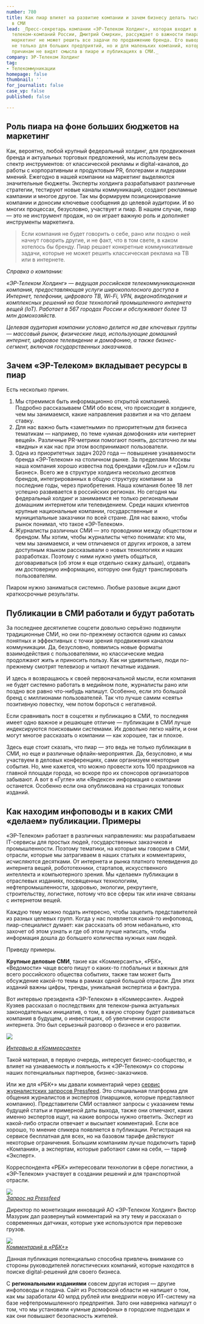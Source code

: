 ```yaml
---
number: 780
title: Как пиар влияет на развитие компании и зачем бизнесу делать тысячи публикаций
  в СМИ
lead: _Пресс-секретарь компании «ЭР-Телеком Холдинг», которая входит в десятку крупнейших
  телеком-компаний России, Дмитрий Смиркин, рассуждает о важности пиара и о том, почему
  маркетинг не может решить все задачи по продвижению бренда. Его выводы имеют значение
  не только для больших предприятий, но и для маленьких компаний, которые по каким-то
  причинам не видят смысла в пиаре и публикациях в СМИ._
company: ЭР-Телеком Холдинг
tag:
- Телекоммуникации
homepage: false
thumbnail: ''
for_journalist: false
case_vp: false
published: false

---
```

## Роль пиара на фоне больших бюджетов на маркетинг

Как, вероятно, любой крупный федеральный холдинг, для продвижения бренда и актуальных торговых предложений, мы используем весь спектр инструментов: от классической рекламы и digital-каналов, до работы с корпоративным и продуктовым PR, блогерами и лидерами мнений. Ежегодно в нашей компании на маркетинг выделяются значительные бюджеты. Эксперты холдинга разрабатывают различные стратегии, тестируют новые каналы коммуникаций, создают рекламные кампании и многое другое. Так мы формируем позиционирование компании и доносим ключевые сообщения до целевой аудитории. И во многих процессах, безусловно, участвует и пиар. В нашем случае, пиар — это не инструмент продаж, но он играет важную роль и дополняет инструменты маркетинга.

> Если компания не будет говорить о себе, рано или поздно о ней начнут говорить другие, и не факт, что в том свете, в каком хотелось бы бренду. Пиар решает конкретные коммуникативные задачи, которые не может решить классическая реклама на ТВ или в интернете.

_Справка о компании:_

_«ЭР-Телеком Холдинг» — ведущая российская телекоммуникационная компания, предоставляющая услуги широкополосного доступа в Интернет, телефонии, цифрового ТВ, Wi-Fi, VPN, видеонаблюдения и комплексных решений на базе технологий промышленного интернета вещей (IoT). Работает в 567 городах России и обслуживает более 13 млн домохозяйств._

_Целевая аудитория компании условно делится на две ключевых группы — массовый рынок, физические лица, использующие домашний интернет, цифровое телевидение и домофонию, а также бизнес-сегмент, включая государственных заказчиков._

## Зачем «ЭР-Телеком» вкладывает ресурсы в пиар

Есть несколько причин.

1. Мы стремимся быть информационно открытой компанией. Подробно рассказываем СМИ обо всем, что происходит в холдинге, чем мы занимаемся, какие направления развития и на что делаем ставку.
2. Для нас важно быть «заметными» по приоритетным для бизнеса тематикам — например, по теме «умная домофония» или «интернет вещей». Различные PR-метрики помогают понять, достаточно ли мы «видны» и как нас при этом воспринимают пользователи.
3. Одна из приоритетных задач 2020 года — повышение узнаваемости бренда «ЭР-Телеком» на столичном рынке. За пределами Москвы наша компания хорошо известна под брендами «Дом.ru» и «Дом.ru Бизнес». Всего же в структуре холдинга несколько десятков брендов, интегрированных в общую структуру компании за последние годы, через приобретения. Наша компания более 18 лет успешно развивается в российских регионах. Но сегодня мы федеральный холдинг и занимаемся не только региональным домашним интернетом или телевидением. Среди наших клиентов крупные национальные компании, государственные и муниципальные заказчики по всей стране. Для нас важно, чтобы рынок понимал, что такое «ЭР-Телеком».
4. Журналисты различных СМИ — это проводники между обществом и брендом. Мы хотим, чтобы журналисты четко понимали: кто мы, чем мы занимаемся, и чем отличаемся от других игроков, а затем доступным языком рассказывали о новых технологиях и наших разработках. Поэтому с ними нужно уметь общаться, договариваться (об этом я еще отдельно скажу дальше), отдавать им достоверную информацию, которую они будут транслировать пользователям.

Пиаром нужно заниматься системно. Любые разовые акции дают краткосрочные результаты.

## Публикации в СМИ работали и будут работать

За последнее десятилетие соцсети довольно серьёзно подвинули традиционные СМИ, но они по-прежнему остаются одним из самых понятных и эффективных с точки зрения продвижения каналом коммуникации. Да, безусловно, появились новые форматы взаимодействия с пользователями, но классические медиа продолжают жить и приносить пользу. Как ни удивительно, люди по-прежнему смотрят телевизор и читают печатные издания.

И здесь я возвращаюсь к своей первоначальной мысли, если компания не будет системно работать в медийном поле, журналисты рано или поздно все равно что-нибудь напишут. Особенно, если это большой бренд с миллионами пользователей. Так что лучше самим «сеять» позитивную повестку, чем потом бороться с негативной.

Если сравнивать пост в соцсетях и публикацию в СМИ, то последняя имеет одно важное и решающее отличие — публикации в СМИ лучше индексируются поисковыми системами. Их довольно легко найти, и они могут многое рассказать о компании — как хорошее, так и плохое.

Здесь еще стоит сказать, что пиар — это ведь не только публикации в СМИ, но еще и различные офлайн-мероприятия. Да, безусловно, и мы участвуем в деловых конференциях, сами организуем некоторые события. Но, мне кажется, что можно провести хоть 100 праздников на главной площади города, но вскоре про их спонсоров организаторов забывают. А вот в «Гугле» или «Яндексе» информация о компании останется. Особенно если она опубликована на страницах топовых изданий.

## Как находим инфоповоды и в каких СМИ «делаем» публикации. Примеры

«ЭР-Телеком» работает в различных направлениях: мы разрабатываем IT-сервисы для простых людей, государственных заказчиков и промышленности. Поэтому тематики, на которые мы говорим в СМИ, отрасли, которые мы затрагиваем в наших статьях и комментариях, исчисляются десятками. От интернета и рынка платного телевидения до интернета вещей, робототехники, стартапов, искусственного интеллекта и компьютерного зрения. Мы «делаем» публикации в отраслевых изданиях, посвященных технологиям, нефтепромышленности, здоровью, экологии, рекрутинге, строительству, логистике, потому что все сферы так или иначе связаны с интернетом вещей.

Каждую тему можно подать интересно, чтобы зацепить представителей из разных целевых групп. Когда у нас появляется какой-то инфоповод, пиар-специалист думает: как рассказать об этом небанально, кто захочет об этом узнать и где об этом лучше написать, чтобы информация дошла до большего количества нужных нам людей.

Приведу примеры.

**Крупные деловые СМИ**, такие как «Коммерсантъ», «РБК», «Ведомости» чаще всего пишут о каких-то глобальных и важных для всего российского общества событиях, также там может быть обсуждение какой-то темы в рамках одной большой отрасли. Для этих изданий важны цифры, тренды, уникальная экспертиза и фактура.

Вот интервью президента «ЭР-Телеком» в «Коммерсанте». Андрей Кузяев рассказал о последствиях для телеком-рынка актуальных законодательных инициатив, о том, в какую сторону будет развиваться компания в будущем, о инвестициях, об увеличении скорости интернета. Это был серьезный разговор о бизнесе и его развитии.

![](../assets/uploads/ertelecom_kommersant.jpg)

[_Интервью в «Коммерсанте»_](https://www.kommersant.ru/doc/3983875?query=%D0%BA%D1%83%D0%B7%D1%8F%D0%B5%D0%B2)

  
Такой материал, в первую очередь, интересует бизнес-сообщество, и влияет на узнаваемость и лояльность к «ЭР-Телекому» со стороны наших потенциальных партнеров, бизнес-заказчиков.

Или же для «РБК+» мы давали комментарий через [сервис журналистских запросов Pressfeed](https://pressfeed.ru/). Это специальная платформа для общения журналистов и экспертов (пиарщиков, которые представляют компанию). Представители СМИ оставляют запросы с указанием темы будущей статьи и примерной даты выхода, также они отмечают, каких именно экспертов ищут, на какие вопросы нужно ответить. Эксперт из какой-либо отрасли отвечает и высылает комментарий. Если все хорошо, то мнение спикера появляется в публикации. Регистрация на сервисе бесплатная для всех, но на базовом тарифе действуют некоторые ограничения. Большим компаниям лучше подключить тариф «Компания», а экспертам, которые работают сами на себя, — тариф «Эксперт».

Корреспондента «РБК» интересовали технологии в сфере логистики, а «ЭР-Телеком» участвует в создании решений и для транспортной отрасли.

![](../assets/uploads/ertelecom_rbk_zapros.jpg)  
[_Запрос на Pressfeed_](https://pressfeed.ru/query/60150)

Директор по монетизации инноваций АО «ЭР-Телеком Холдинг» Виктор Мазурик дал развернутый комментарий на эту тему и рассказал о современных датчиках, которые уже используются при перевозке грузов.

![](../assets/uploads/ertelecom_rbk.jpg)  
[_Комментарий в «РБК+»_](https://plus.rbc.ru/news/5d8d063e7a8aa92cebbc8aac)

Данная публикация потенциально способна привлечь внимание со стороны руководителей логистических компаний, которые находятся в поиске digital-решений для своего бизнеса.

С **региональными изданиями** совсем другая история — другие инфоповоды и подача. Сайт из Ростовской области не напишет о том, как мы заработали 40 млрд рублей или внедрили новую ИТ-систему на базе нефтепромышленного предприятия. Зато они наверняка напишут о том, что мы установили «умные домофоны» в городские подъездах и как они повышают безопасность жителей.